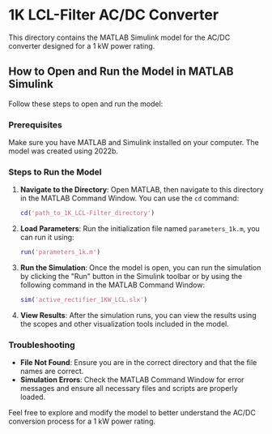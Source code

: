 # 1K LCL-Filter AC/DC Converter

This directory contains the MATLAB Simulink model for the AC/DC converter designed for a 1 kW power rating.

## How to Open and Run the Model in MATLAB Simulink

Follow these steps to open and run the model:

### Prerequisites

Make sure you have MATLAB and Simulink installed on your computer. The model was created using 2022b.

### Steps to Run the Model


1. **Navigate to the Directory**:
   Open MATLAB, then navigate to this directory in the MATLAB Command Window. You can use the `cd` command:
   ```matlab
   cd('path_to_1K_LCL-Filter_directory')
   ```


2. **Load Parameters**:
   Run the initialization file named `parameters_1k.m`, you can run it using:
   ```matlab
   run('parameters_1k.m')
   ```

3. **Run the Simulation**:
   Once the model is open, you can run the simulation by clicking the "Run" button in the Simulink toolbar or by using the following command in the MATLAB Command Window:
   ```matlab
   sim('active_rectifier_1KW_LCL.slx')
   ```

4. **View Results**:
   After the simulation runs, you can view the results using the scopes and other visualization tools included in the model.

### Troubleshooting

- **File Not Found**: Ensure you are in the correct directory and that the file names are correct.
- **Simulation Errors**: Check the MATLAB Command Window for error messages and ensure all necessary files and scripts are properly loaded.

Feel free to explore and modify the model to better understand the AC/DC conversion process for a 1 kW power rating.
